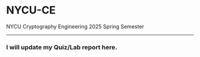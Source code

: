 # NYCU-CE
NYCU Cryptography Engineering 2025 Spring Semester

---

### I will update my Quiz/Lab report here.
